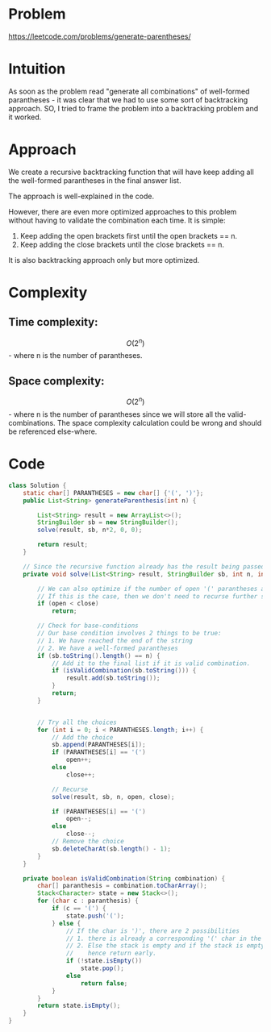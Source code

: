 # Problem
https://leetcode.com/problems/generate-parentheses/

# Intuition
<!-- Describe your first thoughts on how to solve this problem. -->
As soon as the problem read "generate all combinations" of well-formed parantheses - it was clear that we had to use some sort of backtracking approach. SO, I tried to frame the problem into a backtracking problem and it worked.

# Approach
<!-- Describe your approach to solving the problem. -->
We create a recursive backtracking function that will have keep adding all the well-formed parantheses in the final answer list.

The approach is well-explained in the code.

However, there are even more optimized approaches to this problem without having to validate the combination each time.
It is simple:
1. Keep adding the open brackets first until the open brackets == n.
2. Keep adding the close brackets until the close brackets == n.

It is also backtracking approach only but more optimized.

# Complexity
## Time complexity:
<!-- Add your time complexity here, e.g. $$O(n)$$ -->
$$O(2^n)$$ - where n is the number of parantheses.

## Space complexity:
<!-- Add your space complexity here, e.g. $$O(n)$$ -->
$$O(2^n)$$ - where n is the number of parantheses since we will store all the valid-combinations. The space complexity calculation could be wrong and should be referenced else-where.

# Code
```java
class Solution {
    static char[] PARANTHESES = new char[] {'(', ')'};
    public List<String> generateParenthesis(int n) {

        List<String> result = new ArrayList<>();
        StringBuilder sb = new StringBuilder();
        solve(result, sb, n*2, 0, 0);

        return result;
    }

    // Since the recursive function already has the result being passed around, we are keeping the return type as void
    private void solve(List<String> result, StringBuilder sb, int n, int open, int close) {

        // We can also optimize if the number of open '(' parantheses are less than closed ')' parantheses.
        // If this is the case, then we don't need to recurse further since we will never find a valid combo further ahead.
        if (open < close)
            return;

        // Check for base-conditions
        // Our base condition involves 2 things to be true:
        // 1. We have reached the end of the string
        // 2. We have a well-formed parantheses
        if (sb.toString().length() == n) {
            // Add it to the final list if it is valid combination.
            if (isValidCombination(sb.toString())) {
                result.add(sb.toString());
            }
            return;
        }


        // Try all the choices
        for (int i = 0; i < PARANTHESES.length; i++) {
            // Add the choice
            sb.append(PARANTHESES[i]);
            if (PARANTHESES[i] == '(')
                open++;
            else
                close++;

            // Recurse
            solve(result, sb, n, open, close);

            if (PARANTHESES[i] == '(')
                open--;
            else
                close--;
            // Remove the choice
            sb.deleteCharAt(sb.length() - 1);
        }
    }

    private boolean isValidCombination(String combination) {
        char[] paranthesis = combination.toCharArray();
        Stack<Character> state = new Stack<>();
        for (char c : paranthesis) {
            if (c == '(') {
                state.push('(');
            } else {
                // If the char is ')', there are 2 possibilities
                // 1. there is already a corresponding '(' char in the stack which we will pop
                // 2. Else the stack is empty and if the stack is empty then ')' as the first char is not a well-formed parantheses
                //    hence return early.
                if (!state.isEmpty())
                    state.pop();
                else
                    return false;
            }
        }
        return state.isEmpty();
    }
}
```
